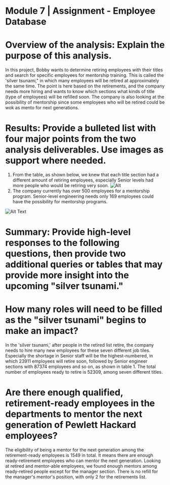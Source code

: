 # Module 7 | Assignment - Employee Database

# Overview of the analysis: Explain the purpose of this analysis.
In this project, Bobby wants to determine retiring employees with their titles and search for specific employees for mentorship training. This is called the 'silver tsunami," in which many employees will be retired at approximately the same time. The point is here based on the retirements, and the company needs more hiring and wants to know which sections what kinds of title (type of employees) will be refilled soon. The company is also looking at the possibility of mentorship since some employees who will be retired could be wok as mento for next generations.



# Results: Provide a bulleted list with four major points from the two analysis deliverables. Use images as support where needed.

1. From the table, as shown below, we knew that each title section had a different amount of retiring employees, especially Senior levels had more people who would be retiring very soon.
![Alt]("resources/mywork/retiring_title.csv")
2. The company currently has over 500 employees for a mentorship program. Senior-level engineering needs only 169 employees could have the possibility for mentorship programs.

![Alt Text]("/Resources/count_mentorship.csv")


# Summary: Provide high-level responses to the following questions, then provide two additional queries or tables that may provide more insight into the upcoming "silver tsunami."

# How many roles will need to be filled as the "silver tsunami" begins to make an impact?

In the 'silver tsunami,' after people in the retired list retire, the company needs to hire many new employees for these seven different job tiles. Especially the shortage in Senior staff will be the highest-numbered, in which 23911 employees will retire soon, followed by Senior engineer sections with 87374 employees and so on, as shown in table 1. The total number of employees ready to retire is 52309, among seven different titles. 





# Are there enough qualified, retirement-ready employees in the departments to mentor the next generation of Pewlett Hackard employees?
The eligibility of being a mentor for the next generation among the retirement-ready employees is 1549 in total. It means there are enough ready-retirement employees who can mentor the next generation. Looking at retired and mentor-able employees, we found enough mentors among ready-retired people except for the manager section. There is no refill for the manager's mentor's position, with only 2 for the retirements list. 




